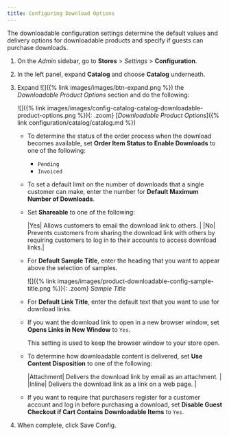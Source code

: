 ```yaml
---
title: Configuring Download Options
---
```


The downloadable configuration settings determine the default values and delivery options for downloadable products and specify if guests can purchase downloads.

1. On the _Admin_ sidebar, go to **Stores** > _Settings_ > **Configuration**.

1. In the left panel, expand **Catalog** and choose **Catalog** underneath.

1. Expand ![]({% link images/images/btn-expand.png %}) the _Downloadable Product Options_ section and do the following:

    ![]({% link images/images/config-catalog-catalog-downloadable-product-options.png %}){: .zoom}
    [_Downloadable Product Options_]({% link configuration/catalog/catalog.md %})

    - To determine the status of the order process when the download becomes available, set **Order Item Status to Enable Downloads** to one of the following:

        - `Pending`
        - `Invoiced`

    - To set a default limit on the number of downloads that a single customer can make, enter the number for **Default Maximum Number of Downloads**.

    - Set **Shareable** to one of the following:

        |Yes| Allows customers to email the download link to others. |
        |No| Prevents customers from sharing the download link with others by requiring customers to log in to their accounts to access download links.|

    - For **Default Sample Title**, enter the heading that you want to appear above the selection of samples.

        ![]({% link images/images/product-downloadable-config-sample-title.png %}){: .zoom}
        _Sample Title_

    - For **Default Link Title**, enter the default text that you want to use for download links.

    - If you want the download link to open in a new browser window, set **Opens Links in New Window** to `Yes`.

      This setting is used to keep the browser window to your store open.

    - To determine how downloadable content is delivered, set **Use Content Disposition** to one of the following:

        |Attachment| Delivers the download link by email as an attachment. |
        |Inline| Delivers the download link as a link on a web page. |

    - If you want to require that purchasers register for a customer account and log in before purchasing a download, set **Disable Guest Checkout if Cart Contains Downloadable Items** to `Yes`.

1. When complete, click <span class="btn">Save Config</span>.
